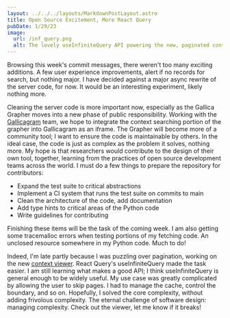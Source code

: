 ```yaml
---
layout: ../../../layouts/MarkdownPostLayout.astro
title: Open Source Excitement, More React Query
pubDate: 1/29/23
image:
  url: /inf_query.png
  alt: The lovely useInfiniteQuery API powering the new, paginated context results.
---
```


Browsing this week's commit messages, there weren't too many exciting additions. A few user experience improvements, alert if no records for search, but nothing major. I have decided against a major async rewrite of the server code, for now. It would be an interesting experiment, likely nothing more.

Cleaning the server code is more important now, especially as the Gallica Grapher moves into a new phase of public responsibility. Working with the [Gallicagram](https://mobile.twitter.com/gallicagram/status/1619016526727897088) team, we hope to integrate the context searching portion of the grapher into Gallicagram as an iframe. The Grapher will become more of a community tool; I want to ensure the code is maintainable by others. In the ideal case, the code is just as complex as the problem it solves, nothing more. My hope is that researchers would contribute to the design of their own tool, together, learning from the practices of open source development teams across the world. I must do a few things to prepare the repository for contributors:

- Expand the test suite to critical abstractions
- Implement a CI system that runs the test suite on commits to main
- Clean the architecture of the code, add documentation
- Add type hints to critical areas of the Python code
- Write guidelines for contributing

Finishing these items will be the task of the coming week. I am also getting some tracemalloc errors when testing portions of my fetching code. An unclosed resource somewhere in my Python code. Much to do!

Indeed, I'm late partly because I was puzzling over pagination, working on the new [context viewer](https://www.gallicagrapher.com/context?terms=carotte). React Query's useInfiniteQuery made the task easier. I am still learning what makes a good API; I think useInfiniteQuery is general enough to be widely useful. My use case was greatly complicated by allowing the user to skip pages. I had to manage the cache, control the boundary, and so on. Hopefully, I solved the core complexity, without adding frivolous complexity. The eternal challenge of software design: managing complexity. Check out the viewer, let me know if it breaks!
